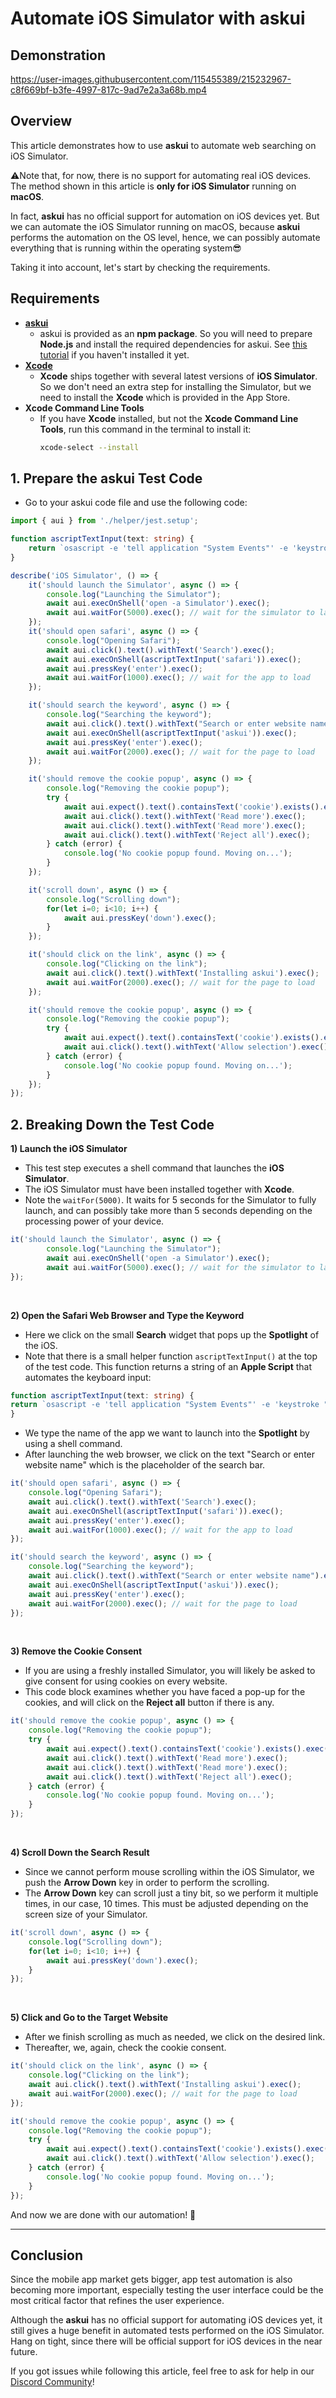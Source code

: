 # Automate iOS Simulator with askui



## Demonstration

https://user-images.githubusercontent.com/115455389/215232967-c8f669bf-b3fe-4997-817c-9ad7e2a3a68b.mp4


## Overview

This article demonstrates how to use **askui** to automate web searching on iOS Simulator.

⚠️Note that, for now, there is no support for automating real iOS devices. The method shown in this article is **only for iOS Simulator** running on **macOS**. 

In fact, **askui** has no official support for automation on iOS devices yet. But we can automate the iOS Simulator running on macOS, because **askui** performs the automation on the OS level, hence, we can possibly automate everything that is running within the operating system😎


Taking it into account, let's start by checking the requirements.


## Requirements

- **[askui](https://docs.askui.com/docs/general/Getting%20Started/getting-started)**
    - askui is provided as an **npm package**. So you will need to prepare **Node.js** and install the required dependencies for askui. See [this tutorial](https://docs.askui.com/docs/general/Getting%20Started/getting-started) if you haven't installed it yet.
- **[Xcode](https://developer.apple.com/xcode/)**
    - **Xcode** ships together with several latest versions of **iOS Simulator**. So we don't need an extra step for installing the Simulator, but we need to install the **Xcode** which is provided in the App Store.
- **Xcode Command Line Tools**
    - If you have **Xcode** installed, but not the **Xcode Command Line Tools**, run this command in the terminal to install it:
        ```bash
        xcode-select --install
        ```


## 1. Prepare the askui Test Code

- Go to your askui code file and use the following code:

```ts
import { aui } from './helper/jest.setup';

function ascriptTextInput(text: string) {
    return `osascript -e 'tell application "System Events"' -e 'keystroke "${text}"' -e 'end tell'`;
}

describe('iOS Simulator', () => {
    it('should launch the Simulator', async () => {
        console.log("Launching the Simulator");
        await aui.execOnShell('open -a Simulator').exec();
        await aui.waitFor(5000).exec(); // wait for the simulator to launch
    });
    it('should open safari', async () => {
        console.log("Opening Safari");
        await aui.click().text().withText('Search').exec();
        await aui.execOnShell(ascriptTextInput('safari')).exec();
        await aui.pressKey('enter').exec();
        await aui.waitFor(1000).exec(); // wait for the app to load
    });

    it('should search the keyword', async () => {
        console.log("Searching the keyword");
        await aui.click().text().withText("Search or enter website name").exec();
        await aui.execOnShell(ascriptTextInput('askui')).exec();
        await aui.pressKey('enter').exec();
        await aui.waitFor(2000).exec(); // wait for the page to load
    });

    it('should remove the cookie popup', async () => {
        console.log("Removing the cookie popup");
        try {
            await aui.expect().text().containsText('cookie').exists().exec();
            await aui.click().text().withText('Read more').exec();
            await aui.click().text().withText('Read more').exec();
            await aui.click().text().withText('Reject all').exec();
        } catch (error) {
            console.log('No cookie popup found. Moving on...');
        }
    });

    it('scroll down', async () => {
        console.log("Scrolling down");
        for(let i=0; i<10; i++) {
            await aui.pressKey('down').exec();
        }
    });

    it('should click on the link', async () => {
        console.log("Clicking on the link");
        await aui.click().text().withText('Installing askui').exec();
        await aui.waitFor(2000).exec(); // wait for the page to load
    });

    it('should remove the cookie popup', async () => {
        console.log("Removing the cookie popup");
        try {
            await aui.expect().text().containsText('cookie').exists().exec();
            await aui.click().text().withText('Allow selection').exec();
        } catch (error) {
            console.log('No cookie popup found. Moving on...');
        }
    });
});

```

## 2. Breaking Down the Test Code

**1) Launch the iOS Simulator**
- This test step executes a shell command that launches the **iOS Simulator**.
- The iOS Simulator must have been installed together with **Xcode**.
- Note the `waitFor(5000)`. It waits for 5 seconds for the Simulator to fully launch, and can possibly take more than 5 seconds depending on the processing power of your device.
```ts
it('should launch the Simulator', async () => {
        console.log("Launching the Simulator");
        await aui.execOnShell('open -a Simulator').exec();
        await aui.waitFor(5000).exec(); // wait for the simulator to launch
});
```

<br>

**2) Open the Safari Web Browser and Type the Keyword**
- Here we click on the small **Search** widget that pops up the **Spotlight** of the iOS. 
- Note that there is a small helper function `ascriptTextInput()` at the top of the test code. This function returns a string of an **Apple Script** that automates the keyboard input:

```ts
function ascriptTextInput(text: string) {
return `osascript -e 'tell application "System Events"' -e 'keystroke "${text}"' -e 'end tell'`;
}
```
- We type the name of the app we want to launch into the **Spotlight** by using a shell command.
- After launching the web browser, we click on the text "Search or enter website name" which is the placeholder of the search bar.

```ts
it('should open safari', async () => {
    console.log("Opening Safari");
    await aui.click().text().withText('Search').exec();
    await aui.execOnShell(ascriptTextInput('safari')).exec();
    await aui.pressKey('enter').exec();
    await aui.waitFor(1000).exec(); // wait for the app to load
});

it('should search the keyword', async () => {
    console.log("Searching the keyword");
    await aui.click().text().withText("Search or enter website name").exec();
    await aui.execOnShell(ascriptTextInput('askui')).exec();
    await aui.pressKey('enter').exec();
    await aui.waitFor(2000).exec(); // wait for the page to load
});
```

<br>

**3) Remove the Cookie Consent**
- If you are using a freshly installed Simulator, you will likely be asked to give consent for using cookies on every website.
- This code block examines whether you have faced a pop-up for the cookies, and will click on the **Reject all** button if there is any.

```ts
it('should remove the cookie popup', async () => {
    console.log("Removing the cookie popup");
    try {
        await aui.expect().text().containsText('cookie').exists().exec();
        await aui.click().text().withText('Read more').exec();
        await aui.click().text().withText('Read more').exec();
        await aui.click().text().withText('Reject all').exec();
    } catch (error) {
        console.log('No cookie popup found. Moving on...');
    }
});
```

<br>

**4) Scroll Down the Search Result**
- Since we cannot perform mouse scrolling within the iOS Simulator, we push the **Arrow Down** key in order to perform the scrolling.
- The **Arrow Down** key can scroll just a tiny bit, so we perform it multiple times, in our case, 10 times. This must be adjusted depending on the screen size of your Simulator.

```ts
it('scroll down', async () => {
    console.log("Scrolling down");
    for(let i=0; i<10; i++) {
        await aui.pressKey('down').exec();
    }
});
```

<br>

**5) Click and Go to the Target Website**
- After we finish scrolling as much as needed, we click on the desired link.
- Thereafter, we, again, check the cookie consent.

```ts
it('should click on the link', async () => {
    console.log("Clicking on the link");
    await aui.click().text().withText('Installing askui').exec();
    await aui.waitFor(2000).exec(); // wait for the page to load
});

it('should remove the cookie popup', async () => {
    console.log("Removing the cookie popup");
    try {
        await aui.expect().text().containsText('cookie').exists().exec();
        await aui.click().text().withText('Allow selection').exec();
    } catch (error) {
        console.log('No cookie popup found. Moving on...');
    }
});
```

And now we are done with our automation! 🎉

------

## Conclusion

Since the mobile app market gets bigger, app test automation is also becoming more important, especially testing the user interface could be the most critical factor that refines the user experience.

Although the **askui** has no official support for automating iOS devices yet, it still gives a huge benefit in automated tests performed on the iOS Simulator. Hang on tight, since there will be official support for iOS devices in the near future.

If you got issues while following this article, feel free to ask for help in our [Discord Community](https://discord.gg/KFYJ5xuyBA)!